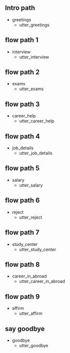 ## Intro path
* greetings
  - utter_greetings

## flow path 1
* interview
  - utter_interview

## flow path 2
* exams
  - utter_exams

## flow path 3
* career_help
  - utter_career_help

## flow path 4
* job_details
  - utter_job_details

## flow path 5
* salary
  - utter_salary
  
## flow path 6
* reject
  - utter_reject
  
## flow path 7
* study_center
  - utter_study_center
  
## flow path 8
* career_in_abroad
  - utter_career_in_abroad
  
## flow path 9
* affirm
  - utter_affirm
  


## say goodbye
* goodbye
  - utter_goodbye


